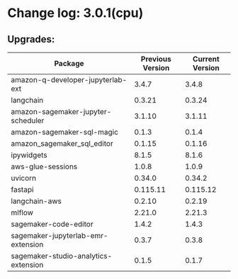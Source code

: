 # Change log: 3.0.1(cpu)

## Upgrades: 

Package | Previous Version | Current Version
---|---|---
amazon-q-developer-jupyterlab-ext|3.4.7|3.4.8
langchain|0.3.21|0.3.24
amazon-sagemaker-jupyter-scheduler|3.1.10|3.1.11
amazon-sagemaker-sql-magic|0.1.3|0.1.4
amazon_sagemaker_sql_editor|0.1.15|0.1.16
ipywidgets|8.1.5|8.1.6
aws-glue-sessions|1.0.8|1.0.9
uvicorn|0.34.0|0.34.2
fastapi|0.115.11|0.115.12
langchain-aws|0.2.10|0.2.19
mlflow|2.21.0|2.21.3
sagemaker-code-editor|1.4.2|1.4.3
sagemaker-jupyterlab-emr-extension|0.3.7|0.3.8
sagemaker-studio-analytics-extension|0.1.5|0.1.7
